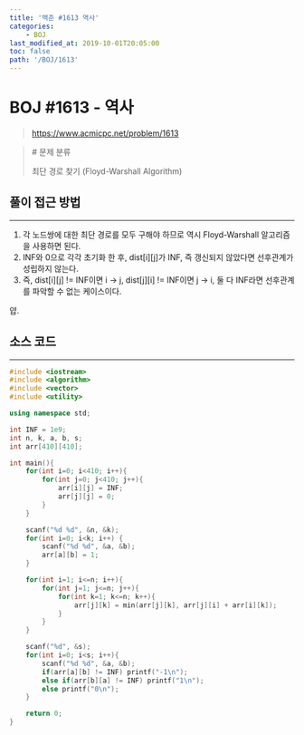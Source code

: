 ```yaml
---
title: '백준 #1613 역사'
categories:
    - BOJ
last_modified_at: 2019-10-01T20:05:00
toc: false
path: '/BOJ/1613'
---
```


# BOJ #1613 - 역사

> https://www.acmicpc.net/problem/1613


> \# 문제 분류
> 
> 최단 경로 찾기 (Floyd-Warshall Algorithm)

## 풀이 접근 방법

---

1. 각 노드쌍에 대한 최단 경로를 모두 구해야 하므로 역시 Floyd-Warshall 알고리즘을 사용하면 된다.
2. INF와 0으로 각각 초기화 한 후, dist\[i][j]가 INF, 즉 갱신되지 않았다면 선후관계가 성립하지 않는다.
3. 즉, dist\[i][j] != INF이면 i → j, dist\[j][i] != INF이면 j → i, 둘 다 INF라면 선후관계를 파악할 수 없는 케이스이다.

얍.

## 소스 코드

---

```c++
#include <iostream>
#include <algorithm>
#include <vector>
#include <utility>

using namespace std;

int INF = 1e9;
int n, k, a, b, s;
int arr[410][410];

int main(){
    for(int i=0; i<410; i++){
        for(int j=0; j<410; j++){
            arr[i][j] = INF;
            arr[j][j] = 0;
        }
    }

    scanf("%d %d", &n, &k);
    for(int i=0; i<k; i++) {
        scanf("%d %d", &a, &b);
        arr[a][b] = 1;
    }

    for(int i=1; i<=n; i++){
        for(int j=1; j<=n; j++){
            for(int k=1; k<=n; k++){
                arr[j][k] = min(arr[j][k], arr[j][i] + arr[i][k]);
            }
        }
    }

    scanf("%d", &s);
    for(int i=0; i<s; i++){
        scanf("%d %d", &a, &b);
        if(arr[a][b] != INF) printf("-1\n");
        else if(arr[b][a] != INF) printf("1\n");
        else printf("0\n");
    }

    return 0;
}
```
